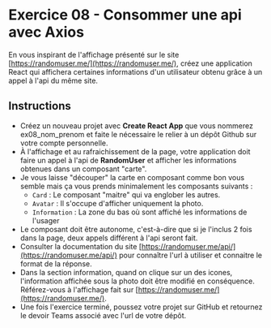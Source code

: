 # Exercice 08 - Consommer une api avec Axios

En vous inspirant de l'affichage présenté sur le site [https://randomuser.me/](https://randomuser.me/), créez une application React qui affichera certaines informations d'un utilisateur obtenu grâce à un appel à l'api du même site.

## Instructions

- Créez un nouveau projet avec **Create React App** que vous nommerez ex08_nom_prenom et faite le nécessaire le relier à un dépôt Github sur votre compte personnelle.
- À l'affichage et au rafraichissement de la page, votre application doit faire un appel à l'api de **RandomUser** et afficher les informations obtenues dans un composant "carte".
- Je vous laisse "découper" la carte en composant comme bon vous semble mais ça vous prends minimalement les composants suivants : 
  - `Card` : Le composant "maitre" qui va englober les autres.
  - `Avatar` : Il s'occupe d'afficher uniquement la photo.
  - `Information` : La zone du bas où sont affiché les informations de l'usager
- Le composant doit être autonome, c'est-à-dire que si je l'inclus 2 fois dans la page, deux appels différent à l'api seront fait.
- Consulter la documentation du site [https://randomuser.me/api/](https://randomuser.me/api/) pour connaître l'url à utiliser et connaitre le format de la réponse.
- Dans la section information, quand on clique sur un des icones, l'information affichée sous la photo doit être modifié en conséquence. Référez-vous à l'affichage fait sur [https://randomuser.me/](https://randomuser.me/).
- Une fois l'exercice terminé, poussez votre projet sur GitHub et retournez le devoir Teams associé avec l'url de votre dépôt.